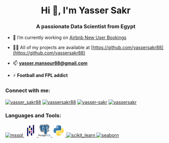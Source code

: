 <h1 align="center">Hi 👋, I'm Yasser Sakr</h1>
<h3 align="center">A passionate Data Scientist from Egypt</h3>

- 🔭 I’m currently working on [Airbnb New User Bookings](https://www.kaggle.com/competitions/airbnb-recruiting-new-user-bookings/data)

- 👨‍💻 All of my projects are available at [https://github.com/yassersakr88](https://github.com/yassersakr88)

- 📫 **yasser.mansour88@gmail.com**

- ⚡ **Football and FPL addict**

<h3 align="left">Connect with me:</h3>
<p align="left">
<a href="https://twitter.com/yasser_sakr88" target="blank"><img align="center" src="https://raw.githubusercontent.com/rahuldkjain/github-profile-readme-generator/master/src/images/icons/Social/twitter.svg" alt="yasser_sakr88" height="30" width="40" /></a>
<a href="https://linkedin.com/in/yassersakr88" target="blank"><img align="center" src="https://raw.githubusercontent.com/rahuldkjain/github-profile-readme-generator/master/src/images/icons/Social/linked-in-alt.svg" alt="yassersakr88" height="30" width="40" /></a>
<a href="https://stackoverflow.com/users/yasser-sakr" target="blank"><img align="center" src="https://raw.githubusercontent.com/rahuldkjain/github-profile-readme-generator/master/src/images/icons/Social/stack-overflow.svg" alt="yasser-sakr" height="30" width="40" /></a>
<a href="https://kaggle.com/yassersakr" target="blank"><img align="center" src="https://raw.githubusercontent.com/rahuldkjain/github-profile-readme-generator/master/src/images/icons/Social/kaggle.svg" alt="yassersakr" height="30" width="40" /></a>
</p>

<h3 align="left">Languages and Tools:</h3>
<p align="left"> <a href="https://www.microsoft.com/en-us/sql-server" target="_blank" rel="noreferrer"> <img src="https://www.svgrepo.com/show/303229/microsoft-sql-server-logo.svg" alt="mssql" width="40" height="40"/> </a> <a href="https://pandas.pydata.org/" target="_blank" rel="noreferrer"> <img src="https://raw.githubusercontent.com/devicons/devicon/2ae2a900d2f041da66e950e4d48052658d850630/icons/pandas/pandas-original.svg" alt="pandas" width="40" height="40"/> </a> <a href="https://www.postgresql.org" target="_blank" rel="noreferrer"> <img src="https://raw.githubusercontent.com/devicons/devicon/master/icons/postgresql/postgresql-original-wordmark.svg" alt="postgresql" width="40" height="40"/> </a> <a href="https://www.python.org" target="_blank" rel="noreferrer"> <img src="https://raw.githubusercontent.com/devicons/devicon/master/icons/python/python-original.svg" alt="python" width="40" height="40"/> </a> <a href="https://scikit-learn.org/" target="_blank" rel="noreferrer"> <img src="https://upload.wikimedia.org/wikipedia/commons/0/05/Scikit_learn_logo_small.svg" alt="scikit_learn" width="40" height="40"/> </a> <a href="https://seaborn.pydata.org/" target="_blank" rel="noreferrer"> <img src="https://seaborn.pydata.org/_images/logo-mark-lightbg.svg" alt="seaborn" width="40" height="40"/> </a> </p>
